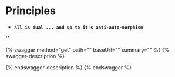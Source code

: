 # Principles

* **`All is dual ... and up to it's anti-auto-morphism`**

**``**

{% swagger method="get" path="" baseUrl="" summary="" %}
{% swagger-description %}

{% endswagger-description %}
{% endswagger %}
